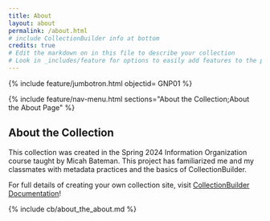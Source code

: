 ```yaml
---
title: About
layout: about
permalink: /about.html
# include CollectionBuilder info at bottom
credits: true
# Edit the markdown on in this file to describe your collection
# Look in _includes/feature for options to easily add features to the page
---
```


{% include feature/jumbotron.html objectid= GNP01 %}

{% include feature/nav-menu.html sections="About the Collection;About the About Page" %}

## About the Collection

This collection was created in the Spring 2024 Information Organization course taught by Micah Bateman. This project has familiarized me and my classmates with metadata practices and the basics of CollectionBuilder.  

For full details of creating your own collection site, visit [CollectionBuilder Documentation](https://collectionbuilder.github.io/cb-docs/)!


{% include cb/about_the_about.md %} 
